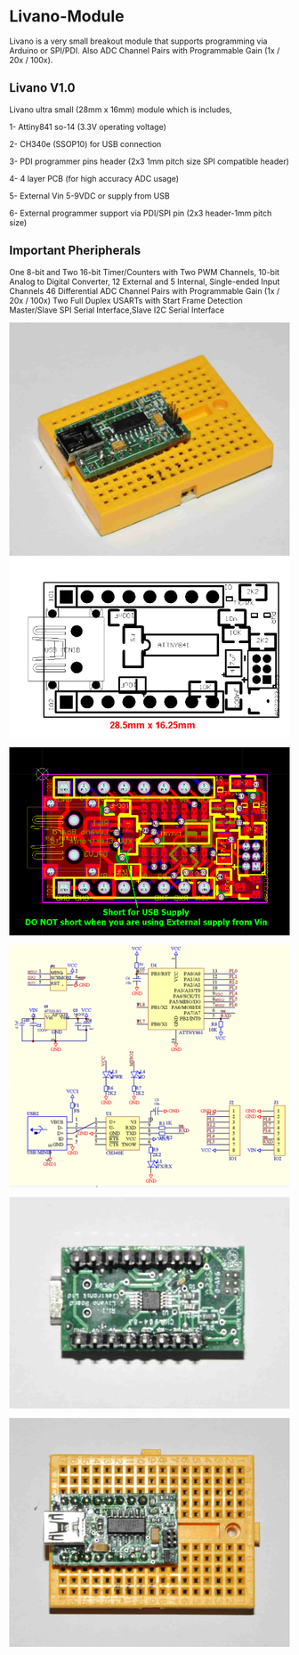 # Livano-Module

Livano is a very small breakout module that supports programming via Arduino or SPI/PDI.
Also ADC Channel Pairs with Programmable Gain (1x / 20x / 100x).

Livano V1.0
---------------

Livano ultra small (28mm x 16mm) module which is includes,

1- Attiny841 so-14   (3.3V operating voltage)

2- CH340e (SSOP10) for USB connection

3- PDI programmer pins header (2x3 1mm pitch size SPI compatible header)

4- 4 layer PCB (for high accuracy ADC usage)

5- External Vin 5-9VDC or supply from USB

6- External programmer support via PDI/SPI pin (2x3 header-1mm pitch size)

Important Pheripherals
-------------------------
One 8-bit and Two 16-bit Timer/Counters with Two PWM Channels, 10-bit Analog to Digital Converter, 12 External and 5 Internal, Single-ended Input Channels
46 Differential ADC Channel Pairs with Programmable Gain (1x / 20x / 100x)
Two Full Duplex USARTs with Start Frame Detection
Master/Slave SPI Serial Interface,Slave I2C Serial Interface

![GitHub Logo](/_dsc5287.jpg) ![GitHub Logo](/livano_r1.bmp)

![GitHub Logo](/livano_pcb_r10.bmp)

![GitHub Logo](/livano_sch_r1.bmp)

![GitHub Logo](/_dsc5289.jpg)

![GitHub Logo](/_dsc5290.jpg)

